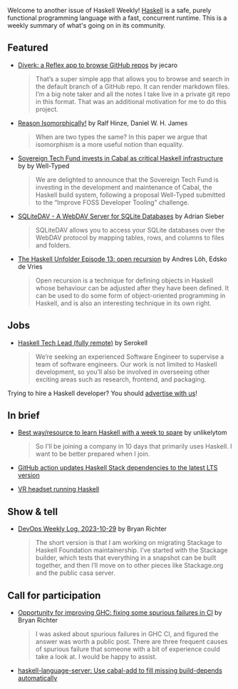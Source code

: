 Welcome to another issue of Haskell Weekly!
[Haskell](https://www.haskell.org) is a safe, purely functional programming language with a fast, concurrent runtime.
This is a weekly summary of what's going on in its community.

## Featured

- [Diverk: a Reflex app to browse GitHub repos](https://discourse.haskell.org/t/diverk-a-reflex-app-to-browse-github-repo/7904) by jecaro
  > That’s a super simple app that allows you to browse and search in the default branch of a GitHub repo. It can render markdown files. I’m a big note taker and all the notes I take live in a private git repo in this format. That was an additional motivation for me to do this project.

- [Reason Isomorphically!](https://www.cs.ox.ac.uk/people/daniel.james/iso/iso.pdf) by Ralf Hinze, Daniel W. H. James
  > When are two types the same? In this paper we argue that isomorphism is a more useful notion than equality. 

- [Sovereign Tech Fund invests in Cabal as critical Haskell infrastructure](https://well-typed.com/blog/2023/10/sovereign-tech-fund-invests-in-cabal/) by by Well-Typed
  > We are delighted to announce that the Sovereign Tech Fund is investing in the development and maintenance of Cabal, the Haskell build system, following a proposal Well-Typed submitted to the “Improve FOSS Developer Tooling” challenge.
  
- [SQLiteDAV - A WebDAV Server for SQLite Databases](https://discourse.haskell.org/t/sqlitedav-a-webdav-server-for-sqlite-databases/7908) by Adrian Sieber
  > SQLiteDAV allows you to access your SQLite databases over the WebDAV protocol by mapping tables, rows, and columns to files and folders.
  
- [The Haskell Unfolder Episode 13: open recursion](https://www.well-typed.com/blog/2023/10/haskell-unfolder-episode-13-open-recursion/) by Andres Löh, Edsko de Vries
  > Open recursion is a technique for defining objects in Haskell whose behaviour can be adjusted after they have been defined. It can be used to do some form of object-oriented programming in Haskell, and is also an interesting technique in its own right.

## Jobs

- [Haskell Tech Lead (fully remote)](https://discourse.haskell.org/t/haskell-tech-lead-fully-remote/7932) by Serokell
  > We’re seeking an experienced Software Engineer to supervise a team of software engineers. Our work is not limited to Haskell development, so you’ll also be involved in overseeing other exciting areas such as research, frontend, and packaging.

Trying to hire a Haskell developer?
You should [advertise with us](https://haskellweekly.news/advertising.html)!

## In brief

- [Best way/resource to learn Haskell with a week to spare](https://www.reddit.com/r/haskell/comments/17bneno/best_wayresource_to_learn_haskell_with_a_week_to/) by unlikelytom
  > So I'll be joining a company in 10 days that primarily uses Haskell. I want to be better prepared when I join.

- [GitHub action updates Haskell Stack dependencies to the latest LTS version](https://github.com/stevemao/dep-haskell-stack)

- [VR headset running Haskell](https://github.com/SimulaVR)

## Show & tell

- [DevOps Weekly Log, 2023-10-29](https://discourse.haskell.org/t/devops-weekly-log-2023-10-29/7945) by Bryan Richter
  > The short version is that I am working on migrating Stackage to Haskell Foundation maintainership. I’ve started with the Stackage builder, which tests that everything in a snapshot can be built together, and then I’ll move on to other pieces like Stackage.org and the public casa server.

## Call for participation

- [Opportunity for improving GHC: fixing some spurious failures in CI](https://discourse.haskell.org/t/opportunity-for-improving-ghc-fixing-some-spurious-failures-in-ci/7903) by Bryan Richter
  > I was asked about spurious failures in GHC CI, and figured the answer was worth a public post. There are three frequent causes of spurious failure that someone with a bit of experience could take a look at. I would be happy to assist.

- [haskell-language-server: Use cabal-add to fill missing build-depends automatically](https://github.com/haskell/haskell-language-server/issues/3853)
